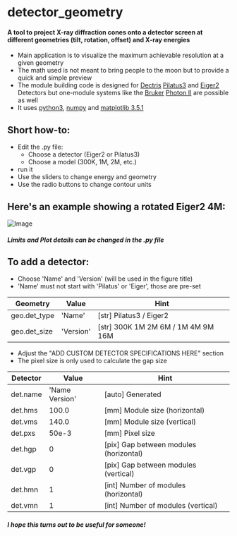 # detector_geometry
#### A tool to project X-ray diffraction cones onto a detector screen at different geometries (tilt, rotation, offset) and X-ray energies
 - Main application is to visualize the maximum achievable resolution at a given geometry
 - The math used is not meant to bring people to the moon but to provide a quick and simple preview
 - The module building code is designed for [Dectris](https://www.dectris.com) [Pilatus3](https://www.dectris.com/detectors/x-ray-detectors/pilatus3/) and [Eiger2](https://www.dectris.com/detectors/x-ray-detectors/eiger2/) Detectors but one-module systems like the [Bruker](https://www.bruker.com/en.html) [Photon II](https://www.bruker.com/en/products-and-solutions/diffractometers-and-scattering-systems/single-crystal-x-ray-diffractometers/sc-xrd-components/detectors.html) are possible as well
 - It uses [python3](https://www.python.org), [numpy](https://numpy.org) and [matplotlib 3.5.1](https://matplotlib.org)

## Short how-to:
 - Edit the .py file:
   - Choose a detector (Eiger2 or Pilatus3)
   - Choose a model (300K, 1M, 2M, etc.)
 - run it
 - Use the sliders to change energy and geometry
 - Use the radio buttons to change contour units

## Here's an example showing a rotated Eiger2 4M:
![Image](../main/_lib/Eiger2_CdTe_4M_interactive.png)

##### Limits and Plot details can be changed in the .py file

## To add a detector:
 - Choose 'Name' and 'Version' (will be used in the figure title)
 - 'Name' must not start with 'Pilatus' or 'Eiger', those are pre-set

 |   Geometry   |   Value   | Hint |
 |--------------|-----------|------|
 | geo.det_type | 'Name'    | [str]  Pilatus3 / Eiger2
 | geo.det_size | 'Version' | [str]  300K 1M 2M 6M / 1M 4M 9M 16M

 - Adjust the "ADD CUSTOM DETECTOR SPECIFICATIONS HERE" section
 - The pixel size is only used to calculate the gap size

 | Detector |       Value       | Hint |
 |----------|-------------------|------|
 | det.name | 'Name Version'    | [auto] Generated
 | det.hms  | 100.0             | [mm]   Module size (horizontal)
 | det.vms  | 140.0             | [mm]   Module size (vertical)
 | det.pxs  | 50e-3             | [mm]   Pixel size
 | det.hgp  | 0                 | [pix]  Gap between modules (horizontal)
 | det.vgp  | 0                 | [pix]  Gap between modules (vertical)
 | det.hmn  | 1                 | [int]  Number of modules (horizontal)
 | det.vmn  | 1                 | [int]  Number of modules (vertical)
 
##### I hope this turns out to be useful for someone!
